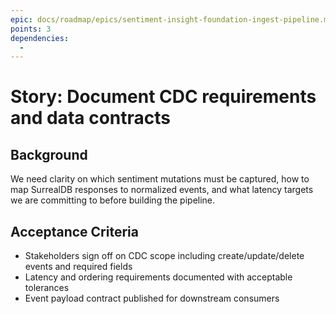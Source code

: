 ```yaml
---
epic: docs/roadmap/epics/sentiment-insight-foundation-ingest-pipeline.md
points: 3
dependencies:
  -
---
```


# Story: Document CDC requirements and data contracts

## Background
We need clarity on which sentiment mutations must be captured, how to map SurrealDB responses to normalized events, and what latency targets we are committing to before building the pipeline.

## Acceptance Criteria
- Stakeholders sign off on CDC scope including create/update/delete events and required fields
- Latency and ordering requirements documented with acceptable tolerances
- Event payload contract published for downstream consumers
